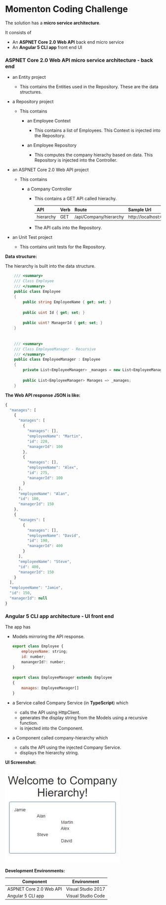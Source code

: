# Momenton Coding Challenge

The solution has a **micro service architecture**.

It consists of

*   An **ASPNET Core 2.0 Web API** back end micro service
*   An **Angular 5 CLI app** front end UI

### ASPNET Core 2.0 Web API micro service architecture - back end

*   an Entity project
    *   This contains the Entities used in the Repository. These are the data structures.

*   a Repository project
    *   This contains

        *   an Employee Context
            *   This contains a list of Employees. This Context is injected into the Repository.

        *   an Employee Repository
            *   This computes the company hierachy based on data. This Repository is injected into the Controller.

* an ASPNET Core 2.0 Web API project
    *   This contains
        
        *   a Company Controller
            *   This contains a GET API called hierachy.

                | API | Verb | Route | Sample Url |
                | ---------- | -------- | --------- | ----------- |
                | hierarchy | GET | /api/Company/hierarchy | http://localhost:64800/api/Company/hierarchy |

            *   The API calls into the Repository.                

*   an Unit Test project
    *   This contains unit tests for the Repository.  

**Data structure:**

The hierarchy is built into the data structure.

```cs
    /// <summary>
    /// Class Employee
    /// </summary>
    public class Employee
    {        
        public string EmployeeName { get; set; }

        public uint Id { get; set; }

        public uint? ManagerId { get; set; }        
    }


    /// <summary>
    /// Class EmployeeManager - Recursive
    /// </summary>
    public class EmployeeManager : Employee
    {
        private List<EmployeeManager> _manages = new List<EmployeeManager>();

        public List<EmployeeManager> Manages => _manages;        
    }
```

**The Web API response JSON is like:**

```javascript
{
  "manages": [
    {
      "manages": [
        {
          "manages": [],
          "employeeName": "Martin",
          "id": 220,
          "managerId": 100
        },
        {
          "manages": [],
          "employeeName": "Alex",
          "id": 275,
          "managerId": 100
        }
      ],
      "employeeName": "Alan",
      "id": 100,
      "managerId": 150
    },
    {
      "manages": [
        {
          "manages": [],
          "employeeName": "David",
          "id": 190,
          "managerId": 400
        }
      ],
      "employeeName": "Steve",
      "id": 400,
      "managerId": 150
    }
  ],
  "employeeName": "Jamie",
  "id": 150,
  "managerId": null
}
```

### Angular 5 CLI app architecture - UI front end

The app has

*   Models mirroring the API response.

    ```javascript
    export class Employee {        
        employeeName: string;
        id: number;
        manangerId?: number;        
    }

    export class EmployeeManager extends Employee
    {
        manages: EmployeeManager[]        
    }
    ```

*   a Service called Company Service (in **TypeScript**) which
    
    *   calls the API using HttpClient.
    *   generates the display string from the Models using a recursive function.
    *   is injected into the Component.

*   a Component called company-hierarchy which

    *   calls the API using the injected Company Service.
    *   displays the hierarchy string.  


**UI Screenshot:**

![Screenshot](https://github.com/VeritasSoftware/MomentonCodingChallenge/blob/master/momenton.web/Screenshot.JPG)


**Development Environments:**

| Component | Environment |
| ------- | ------ |
| ASPNET Core 2.0 Web API | Visual Studio 2017 |
| Angular 5 CLI app | Visual Studio Code |